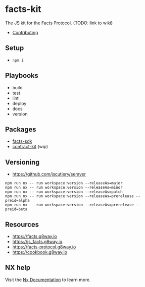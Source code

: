# facts-kit

The JS kit for the Facts Protocol. (TODO: link to wiki)

- [Contributing](./CONTRIBUTING.md)

## Setup

- `npm i`

## Playbooks

- build
- test
- lint
- deploy
- docs
- version

## Packages

- [facts-sdk](./packages/facts-sdk/README.md)
- [contract-kit](./packages/contract-kit/README.md) (wip)

## Versioning

- https://github.com/jscutlery/semver

```
npm run nx -- run workspace:version --releaseAs=major
npm run nx -- run workspace:version --releaseAs=minor
npm run nx -- run workspace:version --releaseAs=patch
npm run nx -- run workspace:version --releaseAs=prerelease --preid=alpha
npm run nx -- run workspace:version --releaseAs=prerelease --preid=beta
```

## Resources

- https://facts.g8way.io
- https://js_facts.g8way.io
- https://facts-protocol.g8way.io
- https://cookbook.g8way.io

## NX help

Visit the [Nx Documentation](https://nx.dev) to learn more.

